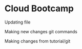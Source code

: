 # Cloud Bootcamp
Updating file

Making new changes git commands 

Making changes from tutorial/git




